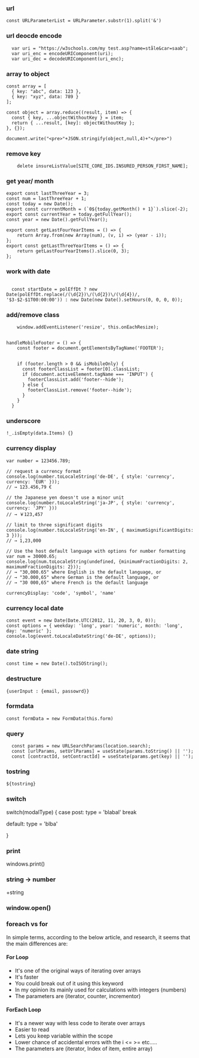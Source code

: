### url 
```
const URLParameterList = URLParameter.substr(1).split('&')
```
### url deocde encode
```
  var uri = "https://w3schools.com/my test.asp?name=ståle&car=saab";
  var uri_enc = encodeURIComponent(uri);
  var uri_dec = decodeURIComponent(uri_enc);
 ```
  


### array to object
```
const array = [
  { key: "abc", data: 123 },
  { key: "xyz", data: 789 }
];

const object = array.reduce((result, item) => {
  const { key, ...objectWithoutKey } = item;
  return { ...result, [key]: objectWithoutKey };
}, {});

document.write("<pre>"+JSON.stringify(object,null,4)+"</pre>")
```

### remove key
```
    delete insureListValue[SITE_CORE_IDS.INSURED_PERSON_FIRST_NAME];

```

### get year/ month
```
export const lastThreeYear = 3;
const num = lastThreeYear + 1;
const today = new Date();
export const currrentMonth = (`0${today.getMonth() + 1}`).slice(-2);
export const currentYear = today.getFullYear();
const year = new Date().getFullYear();

export const getLastFourYearItems = () => {
    return Array.from(new Array(num), (v, i) => (year - i));
};
export const getLastThreeYearItems = () => {
    return getLastFourYearItems().slice(0, 3);
};

```

### work with date
```

  const startDate = polEffDt ? new Date(polEffDt.replace(/(\d{2})\/(\d{2})\/(\d{4})/, '$3-$2-$1T00:00:00')) : new Date(new Date().setHours(0, 0, 0, 0));
```


### add/remove class
```
    window.addEventListener('resize', this.onEachResize);


handleMobileFooter = () => {
    const footer = document.getElementsByTagName('FOOTER');
    

    if (footer.length > 0 && isMobileOnly) {
      const footerClassList = footer[0].classList;
      if (document.activeElement.tagName === 'INPUT') {
        footerClassList.add('footer--hide');
      } else {
        footerClassList.remove('footer--hide');
      }
    }
  }
  ```
### underscore
```
!_.isEmpty(data.Items) {}
```

### currency display
```
var number = 123456.789;

// request a currency format
console.log(number.toLocaleString('de-DE', { style: 'currency', currency: 'EUR' }));
// → 123.456,79 €

// the Japanese yen doesn't use a minor unit
console.log(number.toLocaleString('ja-JP', { style: 'currency', currency: 'JPY' }))
// → ￥123,457

// limit to three significant digits
console.log(number.toLocaleString('en-IN', { maximumSignificantDigits: 3 }));
// → 1,23,000

// Use the host default language with options for number formatting
var num = 30000.65;
console.log(num.toLocaleString(undefined, {minimumFractionDigits: 2, maximumFractionDigits: 2}));
// → "30,000.65" where English is the default language, or
// → "30.000,65" where German is the default language, or
// → "30 000,65" where French is the default language

currencyDisplay: 'code', 'symbol', 'name'
```


### currency local date
```
const event = new Date(Date.UTC(2012, 11, 20, 3, 0, 0));
const options = { weekday: 'long', year: 'numeric', month: 'long', day: 'numeric' };
console.log(event.toLocaleDateString('de-DE', options));
```
### date string
```
const time = new Date().toISOString();
```

### destructure
```
{userInput : {email, passowrd}}
```

### formdata
```
const formData = new FormData(this.form)
```

### query
```
  const params = new URLSearchParams(location.search);
  const [urlParams, setUrlParams] = useState(params.toString() || '');
  const [contractId, setContractId] = useState(params.get(key) || '');

```


### tostring
`${tostring}`


### switch
switch(modalType) {
  case post:
    type = 'blabal'
    break
    
  default: 
    type = 'blba'

}

### print
windows.print()

### string -> number
+string

### window.open()

### foreach vs for

In simple terms, according to the below article, and research, it seems that the main differences are:

#### For Loop

- It's one of the original ways of iterating over arrays
- It's faster
- You could break out of it using this keyword
- In my opinion its mainly used for calculations with integers (numbers)
- The parameters are (iterator, counter, incrementor)

#### ForEach Loop

- It's a newer way with less code to iterate over arrays
- Easier to read
- Lets you keep variable within the scope
- Lower chance of accidental errors with the i <= >= etc.....
- The parameters are (iterator, Index of item, entire array)
